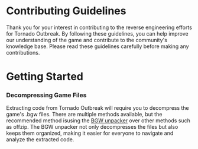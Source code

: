 # Contributing Guidelines
Thank you for your interest in contributing to the reverse engineering efforts for Tornado Outbreak. 
By following these guidelines, you can help improve our understanding of the game and contribute to the community's knowledge base. 
Please read these guidelines carefully before making any contributions.
# Getting Started
### Decompressing Game Files
Extracting code from Tornado Outbreak will require you to decompress the game's .bgw files. There are multiple methods available, but the recommended method isusing the [BGW unpacker](https://github.com/SamuraiOndo/tornado-outbreak-bgw) over other methods such as offzip. The BGW unpacker not only decompresses the files but also keeps them organized, making it easier for everyone to navigate and analyze the extracted code.
